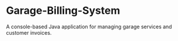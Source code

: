 # Garage-Billing-System
A console-based Java application for managing garage services and customer invoices.
